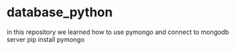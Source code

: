 # database_python

in this repository we learned how to use pymongo and connect to mongodb server
pip install pymongo
